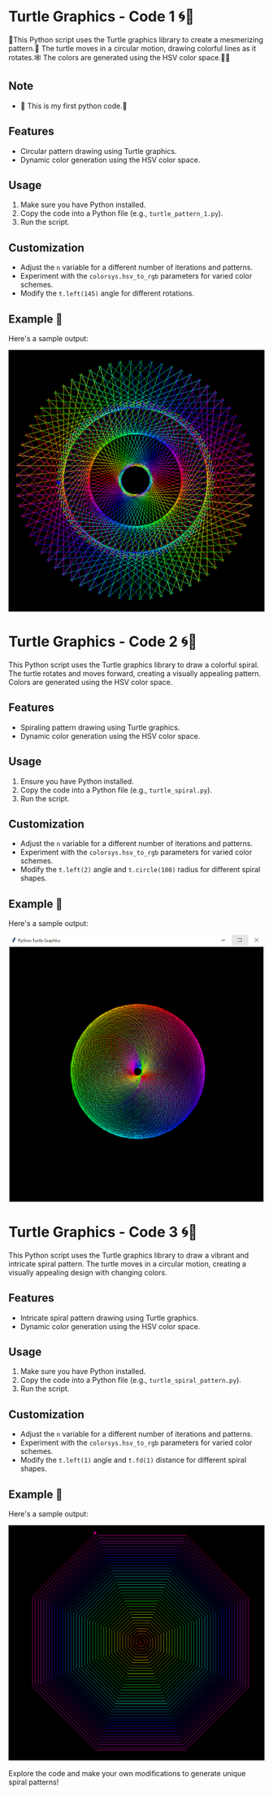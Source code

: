 # Turtle Graphics - Code 1 🌀🌈

🍁This Python script uses the Turtle graphics library to create a mesmerizing pattern.🍄 The turtle moves in a circular motion, drawing colorful lines as it rotates.🕸 The colors are generated using the HSV color space.🌟🎄

## Note
 - 🌵 This is my first python code.🎍

## Features

- Circular pattern drawing using Turtle graphics.
- Dynamic color generation using the HSV color space.

## Usage

1. Make sure you have Python installed.
2. Copy the code into a Python file (e.g., `turtle_pattern_1.py`).
3. Run the script.

## Customization

- Adjust the `n` variable for a different number of iterations and patterns.
- Experiment with the `colorsys.hsv_to_rgb` parameters for varied color schemes.
- Modify the `t.left(145)` angle for different rotations.

## Example 🎨

Here's a sample output:

![Turtle Graphics - Code 1](./images/animation1.png)

# Turtle Graphics - Code 2 🌀🌈

This Python script uses the Turtle graphics library to draw a colorful spiral. The turtle rotates and moves forward, creating a visually appealing pattern. Colors are generated using the HSV color space.

## Features

- Spiraling pattern drawing using Turtle graphics.
- Dynamic color generation using the HSV color space.

## Usage

1. Ensure you have Python installed.
2. Copy the code into a Python file (e.g., `turtle_spiral.py`).
3. Run the script.

## Customization

- Adjust the `n` variable for a different number of iterations and patterns.
- Experiment with the `colorsys.hsv_to_rgb` parameters for varied color schemes.
- Modify the `t.left(2)` angle and `t.circle(100)` radius for different spiral shapes.

## Example 🎨

Here's a sample output:

![Turtle Graphics - Code 2](./images/animation2.png)

# Turtle Graphics - Code 3 🌀🌈

This Python script uses the Turtle graphics library to draw a vibrant and intricate spiral pattern. The turtle moves in a circular motion, creating a visually appealing design with changing colors.

## Features

- Intricate spiral pattern drawing using Turtle graphics.
- Dynamic color generation using the HSV color space.

## Usage

1. Make sure you have Python installed.
2. Copy the code into a Python file (e.g., `turtle_spiral_pattern.py`).
3. Run the script.

## Customization

- Adjust the `n` variable for a different number of iterations and patterns.
- Experiment with the `colorsys.hsv_to_rgb` parameters for varied color schemes.
- Modify the `t.left(1)` angle and `t.fd(1)` distance for different spiral shapes.

## Example 🎨

Here's a sample output:

![Turtle Graphics - Code 3](./images/animation3.png)

Explore the code and make your own modifications to generate unique spiral patterns!


